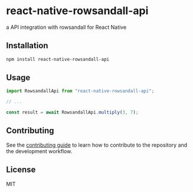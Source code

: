 # react-native-rowsandall-api

a API integration with rowsandall for React Native

## Installation

```sh
npm install react-native-rowsandall-api
```

## Usage

```js
import RowsandallApi from "react-native-rowsandall-api";

// ...

const result = await RowsandallApi.multiply(3, 7);
```

## Contributing

See the [contributing guide](CONTRIBUTING.md) to learn how to contribute to the repository and the development workflow.

## License

MIT
